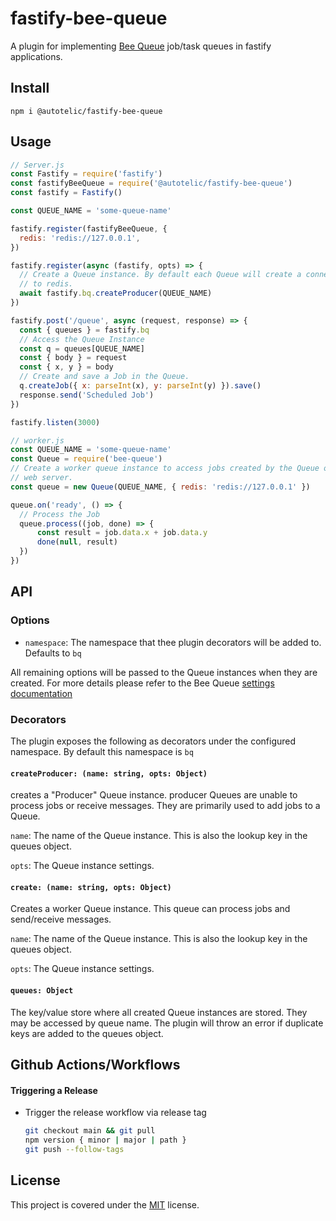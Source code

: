 # fastify-bee-queue

A plugin for implementing [Bee Queue](https://github.com/bee-queue/bee-queue)
job/task queues in fastify applications.

## Install

```
npm i @autotelic/fastify-bee-queue
```

## Usage

```js
// Server.js
const Fastify = require('fastify')
const fastifyBeeQueue = require('@autotelic/fastify-bee-queue')
const fastify = Fastify()

const QUEUE_NAME = 'some-queue-name'

fastify.register(fastifyBeeQueue, {
  redis: 'redis://127.0.0.1',
})

fastify.register(async (fastify, opts) => {
  // Create a Queue instance. By default each Queue will create a connection
  // to redis.
  await fastify.bq.createProducer(QUEUE_NAME)
})

fastify.post('/queue', async (request, response) => {
  const { queues } = fastify.bq
  // Access the Queue Instance
  const q = queues[QUEUE_NAME]
  const { body } = request
  const { x, y } = body
  // Create and save a Job in the Queue.
  q.createJob({ x: parseInt(x), y: parseInt(y) }).save()
  response.send('Scheduled Job')
})

fastify.listen(3000)

// worker.js
const QUEUE_NAME = 'some-queue-name'
const Queue = require('bee-queue')
// Create a worker queue instance to access jobs created by the Queue on the
// web server.
const queue = new Queue(QUEUE_NAME, { redis: 'redis://127.0.0.1' })

queue.on('ready', () => {
  // Process the Job
  queue.process((job, done) => {
      const result = job.data.x + job.data.y
      done(null, result)
  })
})
```

## API

### Options

- `namespace`: The namespace that thee plugin decorators will be added to.
Defaults to `bq`

All remaining options will be passed to the Queue instances when they are created.
For more details please refer to the Bee Queue [settings documentation](https://github.com/bee-queue/bee-queue#settings)

### Decorators

The plugin exposes the following as decorators under the configured namespace.
By default this namespace is `bq`

#### `createProducer: (name: string, opts: Object)`

creates a "Producer" Queue instance. producer Queues are unable to process jobs or
receive messages. They are primarily used to add jobs to a Queue.

`name`: The name of the Queue instance. This is also the lookup key in the queues
object.

`opts`: The Queue instance settings.

#### `create: (name: string, opts: Object)`

Creates a worker Queue instance. This queue can process jobs and send/receive messages.

`name`: The name of the Queue instance. This is also the lookup key in the queues
object.

`opts`: The Queue instance settings.

#### `queues: Object`

The key/value store where all created Queue instances are stored. They may be accessed by queue name. The plugin will throw an error if duplicate keys are added
to the queues object.

## Github Actions/Workflows

#### Triggering a Release

* Trigger the release workflow via release tag
  ```sh
  git checkout main && git pull
  npm version { minor | major | path }
  git push --follow-tags
  ```

## License

This project is covered under the [MIT](./LICENSE) license.

